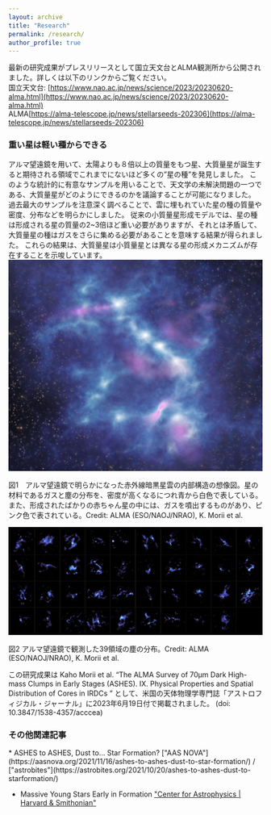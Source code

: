 ```yaml
---
layout: archive
title: "Research"
permalink: /research/
author_profile: true
---
```

     
最新の研究成果がプレスリリースとして国立天文台とALMA観測所から公開されました。詳しくは以下のリンクからご覧ください。 <br>
国立天文台: [https://www.nao.ac.jp/news/science/2023/20230620-alma.html](https://www.nao.ac.jp/news/science/2023/20230620-alma.html) <br>
ALMA[https://alma-telescope.jp/news/stellarseeds-202306](https://alma-telescope.jp/news/stellarseeds-202306) <br>

<h3>重い星は軽い種からできる</h3> 
アルマ望遠鏡を用いて、太陽よりも８倍以上の質量をもつ星、大質量星が誕生すると期待される領域でこれまでにないほど多くの”星の種”を発見しました。
このような統計的に有意なサンプルを用いることで、天文学の未解決問題の一つである、大質量星がどのようにできるのかを議論することが可能になりました。
過去最大のサンプルを注意深く調べることで、雲に埋もれていた星の種の質量や密度、分布などを明らかにしました。
従来の小質量星形成モデルでは、星の種は形成される星の質量の2~3倍ほど重い必要がありますが、それとは矛盾して、大質量星の種はガスをさらに集める必要があることを意味する結果が得られました。
これらの結果は、大質量星は小質量星とは異なる星の形成メカニズムが存在することを示唆しています。 
<img src='/images/ASHESIX_press1.jpg' height="30%">
<p>図1　アルマ望遠鏡で明らかになった赤外線暗黒星雲の内部構造の想像図。星の材料であるガスと塵の分布を、密度が高くなるにつれ青から白色で表している。また、形成されたばかりの赤ちゃん星の中には、ガスを噴出するものがあり、ピンク色で表されている。Credit: ALMA (ESO/NAOJ/NRAO), K. Morii et al.</p>

<img src='/images/ASHESIX_press2.png'>
<p>図2 アルマ望遠鏡で観測した39領域の塵の分布。Credit: ALMA (ESO/NAOJ/NRAO), K. Morii et al. </p> 

この研究成果は Kaho Morii et al. “The ALMA Survey of 70μm Dark High-mass Clumps in Early Stages (ASHES). IX. Physical Properties and Spatial Distribution of Cores in IRDCs ” として、米国の天体物理学専門誌「アストロフィジカル・ジャーナル」に2023年6月19日付で掲載されました。 (doi: 10.3847/1538-4357/acccea) <br>


<h3>その他関連記事</h3> 
* ASHES to ASHES, Dust to… Star Formation? ["AAS NOVA"](https://aasnova.org/2021/11/16/ashes-to-ashes-dust-to-star-formation/) / ["astrobites"](https://astrobites.org/2021/10/20/ashes-to-ashes-dust-to-starformation/) <br>

* Massive Young Stars Early in Formation 
["Center for Astrophysics | Harvard & Smithonian"](https://www.cfa.harvard.edu/news/massive-young-stars-early-formation)
